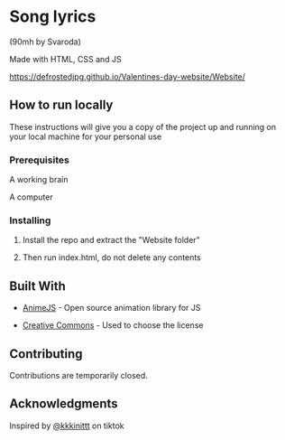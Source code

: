 # Song lyrics
(90mh by Svaroda)

Made with HTML, CSS and JS

https://defrostedjpg.github.io/Valentines-day-website/Website/

## How to run locally

These instructions will give you a copy of the project up and running on
your local machine for your personal use

### Prerequisites

A working brain

A computer

### Installing

1. Install the repo and extract the "Website folder"

2. Then run index.html, do not delete any contents

## Built With

  - [AnimeJS](https://animejs.com/) - Open source animation library for JS
    
  - [Creative Commons](https://creativecommons.org/) - Used to choose
    the license

## Contributing

Contributions are temporarily closed.

## Acknowledgments

Inspired by [@kkkinittt](https://www.tiktok.com/@kkkinittt?_t=8ljwD7guqf3&_r=1) on tiktok
